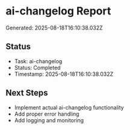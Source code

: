 # ai-changelog Report

Generated: 2025-08-18T16:10:38.032Z

## Status
- Task: ai-changelog
- Status: Completed
- Timestamp: 2025-08-18T16:10:38.032Z

## Next Steps
- Implement actual ai-changelog functionality
- Add proper error handling
- Add logging and monitoring
